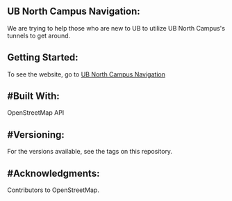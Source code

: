 **UB North Campus Navigation:**
-------------------------------
We are trying to help those who are new to UB to utilize UB North Campus's tunnels to get around.

**Getting Started:**
--------------------
To see the website, go to [UB North Campus Navigation](https://www-student.cse.buffalo.edu/CSE442-542/2020-spring/cse-442t/)

#**Built With:**
----------------
OpenStreetMap API

#**Versioning:**
----------------
For the versions available, see the tags on this repository.

#**Acknowledgments:**
---------------------
Contributors to OpenStreetMap.
